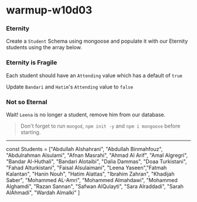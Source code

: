 # warmup-w10d03

### Eternity

Create a `Student` Schema using mongoose and populate it with our Eternity students using the array below.

### Eternity is Fragile

Each student should have an `Attending` value which has a default of `true`

Update `Bandari` and `Hatim`'s `Attending` value to `false`

### Not so Eternal 

Wait! `Leena` is no longer a student, remove him from our database.


>Don't forget to run `mongod`, `npm init -y` and `npm i mongoose` before starting.

---

const Students = ["Abdullah Alshahrani", "Abdullah Binmahfouz", "Abdulrahman Alsulami",
					 "Afnan Masrahi", "Ahmad Al Arif", "Amal Algregri", "Bandar Al-Huthali", 
					 "Bandari Alotaibi", "Dalia Dammas", "Doaa Turkistani", "Fahad Alturkistani", 
					 "Faisal Alsulaimani", "Leena Yaseen","Fatmah Kalantan", "Hanin Nouh", "Hatim Alattas", "Ibrahim Zahran",
					 "Khadijah Saber", "Mohammed AL-Amri", "Mohammed Almahdawi", 
					 "Mohammed Alghamdi", "Razan Sannan", "Safwan AlQulayti", "Sara Alraddadi", 
					 "Sarah AlAhmadi", "Wardah Almalki" ]
